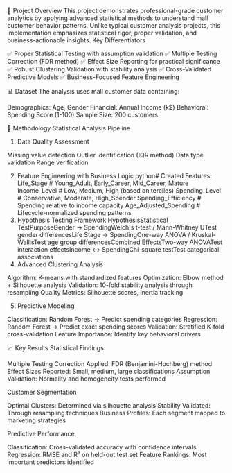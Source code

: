 🎯 Project Overview
This project demonstrates professional-grade customer analytics by applying advanced statistical methods to understand mall customer behavior patterns. Unlike typical customer analysis projects, this implementation emphasizes statistical rigor, proper validation, and business-actionable insights.
Key Differentiators

✅ Proper Statistical Testing with assumption validation
✅ Multiple Testing Correction (FDR method)
✅ Effect Size Reporting for practical significance
✅ Robust Clustering Validation with stability analysis
✅ Cross-Validated Predictive Models
✅ Business-Focused Feature Engineering

📊 Dataset
The analysis uses mall customer data containing:

Demographics: Age, Gender
Financial: Annual Income (k$)
Behavioral: Spending Score (1-100)
Sample Size: 200 customers

🔬 Methodology
Statistical Analysis Pipeline
1. Data Quality Assessment

Missing value detection
Outlier identification (IQR method)
Data type validation
Range verification

2. Feature Engineering with Business Logic
python# Created Features:
Life_Stage          # Young_Adult, Early_Career, Mid_Career, Mature
Income_Level        # Low, Medium, High (based on terciles)
Spending_Level      # Conservative, Moderate, High_Spender
Spending_Efficiency # Spending relative to income capacity
Age_Adjusted_Spending # Lifecycle-normalized spending patterns
3. Hypothesis Testing Framework
HypothesisStatistical TestPurposeGender → SpendingWelch's t-test / Mann-Whitney UTest gender differencesLife Stage → SpendingOne-way ANOVA / Kruskal-WallisTest age group differencesCombined EffectsTwo-way ANOVATest interaction effectsIncome ↔ SpendingChi-square testTest categorical associations
4. Advanced Clustering Analysis

Algorithm: K-means with standardized features
Optimization: Elbow method + Silhouette analysis
Validation: 10-fold stability analysis through resampling
Quality Metrics: Silhouette scores, inertia tracking

5. Predictive Modeling

Classification: Random Forest → Predict spending categories
Regression: Random Forest → Predict exact spending scores
Validation: Stratified K-fold cross-validation
Feature Importance: Identify key behavioral drivers

📈 Key Results
Statistical Findings

Multiple Testing Correction Applied: FDR (Benjamini-Hochberg) method
Effect Sizes Reported: Small, medium, large classifications
Assumption Validation: Normality and homogeneity tests performed

Customer Segmentation

Optimal Clusters: Determined via silhouette analysis
Stability Validated: Through resampling techniques
Business Profiles: Each segment mapped to marketing strategies

Predictive Performance

Classification: Cross-validated accuracy with confidence intervals
Regression: RMSE and R² on held-out test set
Feature Rankings: Most important predictors identified
